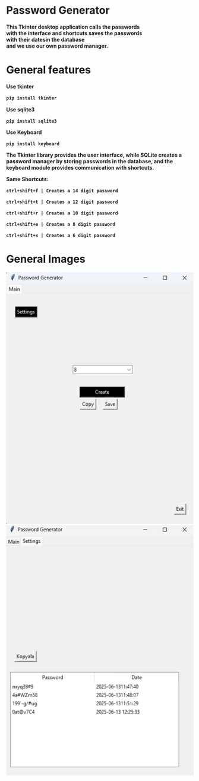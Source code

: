 # Password Generator

<b>This Tkinter desktop 
application calls the passwords   
with the interface and shortcuts saves the passwords   
with their datesin the database   
and we use our own   password manager.

# General features

Use tkinter
````bash
pip install tkinter
````
Use sqlite3
````
pip install sqlite3
````
Use Keyboard
````
pip install keyboard
````

The Tkinter library provides the user interface, while SQLite creates a password manager by storing passwords in the database, and the keyboard module provides communication with shortcuts.

Same Shortcuts:
````
ctrl+shift+f | Creates a 14 digit password
````
````
ctrl+shift+t | Creates a 12 digit password
````
````
ctrl+shift+r | Creates a 10 digit password
````
````
ctrl+shift+e | Creates a 8 digit password
````
````
ctrl+shift+s | Creates a 6 digit password
````


# General Images

![Photo](photo.png)
![Photo1](photo1.png)
